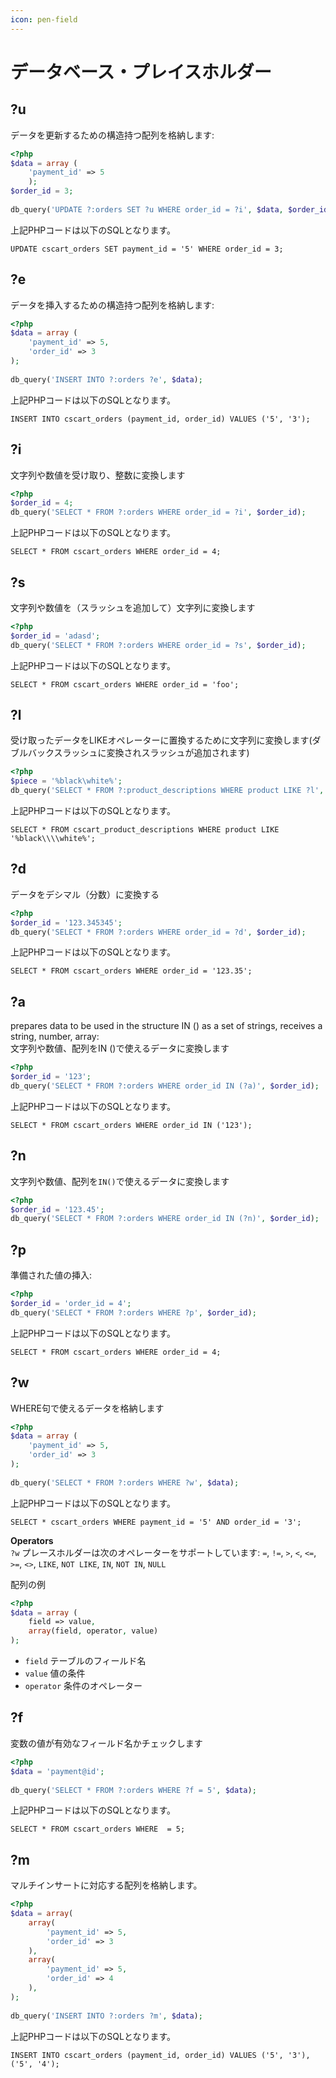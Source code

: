 ```yaml
---
icon: pen-field
---
```


# データベース・プレイスホルダー

## ?u

データを更新するための構造持つ配列を格納します:

```php
<?php
$data = array (
    'payment_id' => 5
    );
$order_id = 3;
 
db_query('UPDATE ?:orders SET ?u WHERE order_id = ?i', $data, $order_id);
```

上記PHPコードは以下のSQLとなります。

```mysql
UPDATE cscart_orders SET payment_id = '5' WHERE order_id = 3;
```

## ?e

データを挿入するための構造持つ配列を格納します:

```php
<?php
$data = array (
    'payment_id' => 5,
    'order_id' => 3
);
 
db_query('INSERT INTO ?:orders ?e', $data);
```

上記PHPコードは以下のSQLとなります。

```mysql
INSERT INTO cscart_orders (payment_id, order_id) VALUES ('5', '3');
```

## ?i

文字列や数値を受け取り、整数に変換します

```php
<?php
$order_id = 4;
db_query('SELECT * FROM ?:orders WHERE order_id = ?i', $order_id);
```

上記PHPコードは以下のSQLとなります。

```mysql
SELECT * FROM cscart_orders WHERE order_id = 4;
```

## ?s

文字列や数値を（スラッシュを追加して）文字列に変換します

```php
<?php
$order_id = 'adasd';
db_query('SELECT * FROM ?:orders WHERE order_id = ?s', $order_id);
```

上記PHPコードは以下のSQLとなります。

```mysql
SELECT * FROM cscart_orders WHERE order_id = 'foo';
```

## ?l

受け取ったデータをLIKEオペレーターに置換するために文字列に変換します(ダブルバックスラッシュに変換されスラッシュが追加されます)

```php
<?php
$piece = '%black\white%';
db_query('SELECT * FROM ?:product_descriptions WHERE product LIKE ?l', $piece);
```

上記PHPコードは以下のSQLとなります。

```mysql
SELECT * FROM cscart_product_descriptions WHERE product LIKE '%black\\\\white%';
```

## ?d

データをデシマル（分数）に変換する

```php
<?php
$order_id = '123.345345';
db_query('SELECT * FROM ?:orders WHERE order_id = ?d', $order_id);
```

上記PHPコードは以下のSQLとなります。

```mysql
SELECT * FROM cscart_orders WHERE order_id = '123.35';
```

## ?a

prepares data to be used in the structure IN () as a set of strings, receives a string, number, array:\
文字列や数値、配列をIN ()で使えるデータに変換します

```php
<?php
$order_id = '123';
db_query('SELECT * FROM ?:orders WHERE order_id IN (?a)', $order_id);
```

上記PHPコードは以下のSQLとなります。

```mysql
SELECT * FROM cscart_orders WHERE order_id IN ('123');
```

## ?n

文字列や数値、配列を`IN()`で使えるデータに変換します

```php
<?php
$order_id = '123.45';
db_query('SELECT * FROM ?:orders WHERE order_id IN (?n)', $order_id);
```

## ?p

準備された値の挿入:

```php
<?php
$order_id = 'order_id = 4';
db_query('SELECT * FROM ?:orders WHERE ?p', $order_id);
```

上記PHPコードは以下のSQLとなります。

```mysql
SELECT * FROM cscart_orders WHERE order_id = 4;
```

## ?w

WHERE句で使えるデータを格納します

```php
<?php
$data = array (
    'payment_id' => 5,
    'order_id' => 3
);
 
db_query('SELECT * FROM ?:orders WHERE ?w', $data);
```

上記PHPコードは以下のSQLとなります。

```mysql
SELECT * cscart_orders WHERE payment_id = '5' AND order_id = '3';
```

**Operators**\
`?w` プレースホルダーは次のオペレーターをサポートしています: `=`, `!=`, `>`, `<`, `<=`, `>=`, `<>`, `LIKE`, `NOT LIKE`, `IN`, `NOT IN`, `NULL`

配列の例

```php
<?php
$data = array (
    field => value,
    array(field, operator, value)
);
```

* `field` テーブルのフィールド名
* `value` 値の条件
* `operator` 条件のオペレーター

## ?f

変数の値が有効なフィールド名かチェックします

```php
<?php
$data = 'payment@id';
 
db_query('SELECT * FROM ?:orders WHERE ?f = 5', $data);
```

上記PHPコードは以下のSQLとなります。

```mysql
SELECT * FROM cscart_orders WHERE  = 5;
```

## ?m

マルチインサートに対応する配列を格納します。

```php
<?php
$data = array(
    array(
        'payment_id' => 5,
        'order_id' => 3
    ),
    array(
        'payment_id' => 5,
        'order_id' => 4
    ),
);
 
db_query('INSERT INTO ?:orders ?m', $data);
```

上記PHPコードは以下のSQLとなります。

```mysql
INSERT INTO cscart_orders (payment_id, order_id) VALUES ('5', '3'),('5', '4');
```
